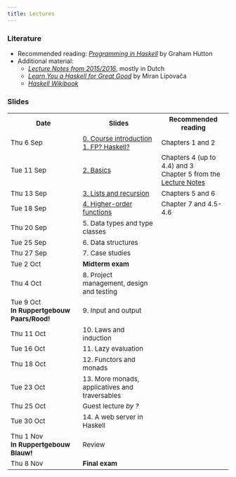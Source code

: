 ```yaml
---
title: Lectures
---
```


### Literature

* Recommended reading: [*Programming in Haskell*](http://www.cs.nott.ac.uk/~pszgmh/pih.html) by Graham Hutton
* Additional material:
    - [*Lecture Notes from 2015/2016*](http://www.cs.uu.nl/people/jur/FP-elec.pdf), mostly in Dutch
    - [*Learn You a Haskell for Great Good*](http://learnyouahaskell.com/) by Miran Lipovača
    - [*Haskell Wikibook*](https://en.wikibooks.org/wiki/Haskell)

### Slides

<table class="table table-stripped" style="font-size: 15px;">
<tr>
<th>Date</th>
<th>Slides</th>
<th>Recommended reading</th>
</tr>
<tr>
<td>Thu 6 Sep</td>
<td><a href="slides/fp-00-course-intro.pdf">0. Course introduction</a>
<br><a href="slides/fp-01-intro.pdf">1. FP? Haskell?</a></td>
<td>Chapters 1 and 2</td>
</tr>
<tr>
<td>Tue 11 Sep</td>
<td><a href="slides/fp-02-basics.pdf">2. Basics</a></td>
<td>Chapters 4 (up to 4.4) and 3
<br>Chapter 5 from the <a href="http://www.staff.science.uu.nl/~hage0101/FP-elec.pdf">Lecture Notes</a></td>
</tr>
<tr>
<td>Thu 13 Sep</td>
<td><a href="slides/fp-03-lists.pdf">3. Lists and recursion</a></td>
<td>Chapters 5 and 6</td>
</tr>
<tr>
<td>Tue 18 Sep</td>
<td><a href="slides/fp-04-h-o-functions.pdf">4. Higher-order functions</a></td>
<td>Chapter 7 and 4.5-4.6</td>
</tr>
<tr>
<td>Thu 20 Sep</td>
<td>5. Data types and type classes</td><td></td>
<!--
<td><a href="slides/fp-05-data-classes.pdf">5. Data types and type classes</a></td>
<td>Chapter 8 (until 8.6)</td>
-->
</tr>
<tr>
<td>Tue 25 Sep</td>
<td>6. Data structures</td><td></td>
<!--
<td><a href="slides/fp-06-data-structures.pdf">6. Data structures</a></td>
<td></td>
-->
</tr>
<tr>
<td>Thu 27 Sep</td>
<td>7. Case studies</td><td></td>
<!--
<td><a href="slides/fp-07-case-studies.pdf">7. Case studies</a> (slides 1-19 and 41-45)
<br><a href="slides/fp-qa1.pdf">Q&A session</a></td>
<td>Chapters 8.6-8.7 and 9</td>
-->
</tr>
<tr class="warning">
<td>Tue 2 Oct</td>
<td><b>Midterm exam</b></td>
<td></td>
</tr>
<tr>
<td>Thu 4 Oct</td>
<td>8. Project management, design and testing</td><td></td>
<!--
<td><a href="slides/fp-08a-project.pdf">8a. Project management</a>
<br><a href="slides/fp-08b-design.pdf">8b. Design and DSLs</a></td>
<td>Chapter 16 from the <a href="http://www.staff.science.uu.nl/~hage0101/FP-elec.pdf">Lecture Notes</a></td>
-->
<!--
<td><a href="slides/fp-13-quickcheck.pdf">13. Testing with QuickCheck</a></td>
<td><a href="http://book.realworldhaskell.org/read/testing-and-quality-assurance.html">Chapter 11</a> of <i>Real World Haskell</i>
<br>More about correctness (very optional):
<ul>
<li><a href="https://www.youtube.com/watch?v=X36ye-1x_HQ">Video about Idris</a></li>
<li><a href="http://ucsd-progsys.github.io/liquidhaskell-tutorial/">Intro to LiquidHaskell</a></li>
</ul>
</td>
-->
</tr>
<tr>
<td>Tue 9 Oct<br /><b>In <a hef="https://www.uu.nl/marinus-ruppertgebouw">Ruppertgebouw</a> Paars/Rood!</b></td>
<td>9. Input and output</td><td></td>
<!--
<td><a href="slides/fp-09-io.pdf">9. Input and output</a></td>
<td>Chapter 10</td>
-->
</tr>
<tr>
<td>Thu 11 Oct</td>
<td>10. Laws and induction</td><td></td>
<!--
<td><a href="slides/fp-10-laws.pdf">10. Laws and induction</a></td>
<td>Chapter 16 (up to 16.6) <br> Chapter 13 from the <a href="http://www.staff.science.uu.nl/~hage0101/FP-elec.pdf">Lecture Notes</a></td>
-->
</tr>
<tr>
<td>Tue 16 Oct</td>
<td>11. Lazy evaluation</td><td></td>
<!--
<td><a href="slides/fp-14-lazy-eval.pdf">14. Lazy evaluation</a></td>
<td>Chapter 15</td>
-->
</tr>
<tr>
<td>Thu 18 Oct</td>
<td>12. Functors and monads</td><td></td>
<!--
<td><a href="slides/fp-11-monads-one.pdf">11. Functors and monads</a></td>
<td>Chapter 12 (except 12.2)</td>
-->
</tr>
<tr>
<td>Tue 23 Oct</td>
<td>13. More monads, applicatives and traversables</td><td></td>
<!--
<td><a href="slides/fp-12-monads-two.pdf">12. More monads, applicatives and traversables</a></td>
<td>Chapters 12.2 and 14.3</td>
-->
</tr>
<tr>
<td>Thu 25 Oct</td>
<td><a>Guest lecture</a> <i>by ?</i></td>
<td></td>
</tr>
<tr>
<td>Tue 30 Oct</td>
<td>14. A web server in Haskell</td><td></td>
<!--
<td>Slides</td>
<td>Chapters 12.2 and 14.3</td>
-->
</tr>
<tr>
<td>Thu 1 Nov<br /><b>In <a hef="https://www.uu.nl/marinus-ruppertgebouw">Ruppertgebouw</a> Blauw!</b></td>
<td>Review</td>
<td></td>
</tr>
<tr class="warning">
<td>Thu 8 Nov</td>
<td><b>Final exam</b></td>
<td></td>
</tr>
</table>
